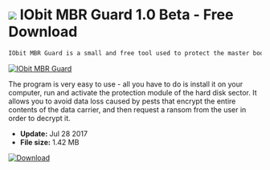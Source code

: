# ![](https://cdn.softexe.net/static/icon/1/iobit-mbr-guard-10911.png) IObit MBR Guard 1.0 Beta - Free Download

```sh
IObit MBR Guard is a small and free tool used to protect the master boot record (MBR) from unauthorized modification by malicious software (including ransomware - Petya / GoldenEye).
```
[![IObit MBR Guard](https:https://tse4.mm.bing.net/th?id=OIP.lb_w1VDQgVVQyY91Nsvw6QHaFg&pid=Api)](https://softexe.net/win/security-privacy/other/iobit-mbr-guard:pRapp.html)

The program is very easy to use - all you have to do is install it on your computer, run and activate the protection module of the hard disk sector. It allows you to avoid data loss caused by pests that encrypt the entire contents of the data carrier, and then request a ransom from the user in order to decrypt it.


- **Update:** Jul 28 2017
- **File size:** 1.42 MB

[![Download](https://cdn.softexe.net/static/img/download.png)](https://softexe.net/win/security-privacy/other/iobit-mbr-guard:pRapp.html)

